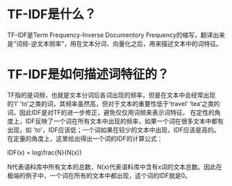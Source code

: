 # TF-IDF是什么？
  TF-IDF是Term Frequency-Inverse Documentory Frequency的缩写，翻译出来是“词频-逆文本频率”，用在文本分词、向量化之后，用来描述文本中的词特征。
 
# TF-IDF是如何描述词特征的？
TF指的是词频，也就是文本分词后各词出现的频率，但是在文本中会经常出现的‘I’ 'to'之类的词，其频率虽然高，但对于文本的重要性低于‘travel’ ‘tea’之类的词，因此IDF是对TF的进一步修正，避免仅仅用词频来表示词特征。
在定性的角度上，IDF反映了一个词在所有文本中出现的频率，如果一个词在很多文本中都有出现，如 'to'，IDF应该低；一个词如果在较少的文本中出现，IDF应该是高的。
在定量的角度上，这里给出得出一个词的IDF的计算公式：


IDF(x) = log\frac{N}{N(x)}

N代表语料库中所有文本的总数，N(x)代表语料库中含有x词的文本总数。因此在极端的例子中，一个词在所有的文本中都出现，这个词的IDF就是0。

